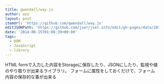 ```yaml
---
title: gwendall/way.js
author: azu
layout: post
itemUrl: 'https://github.com/gwendall/way.js'
editJSONPath: 'https://github.com/jser/jser.info/edit/gh-pages/data/2014/08/index.json'
date: '2014-08-15T01:08:39+00:00'
tags:
  - DOM
  - JavaScript
  - library
---
```

HTML formで入力した内容をStorageに保存したり、JSONにしたり、監視や値のやり取りが出来るライブラリ。
フォームに属性をしておくだけで、フォーム内容の保存的な事が出来る
